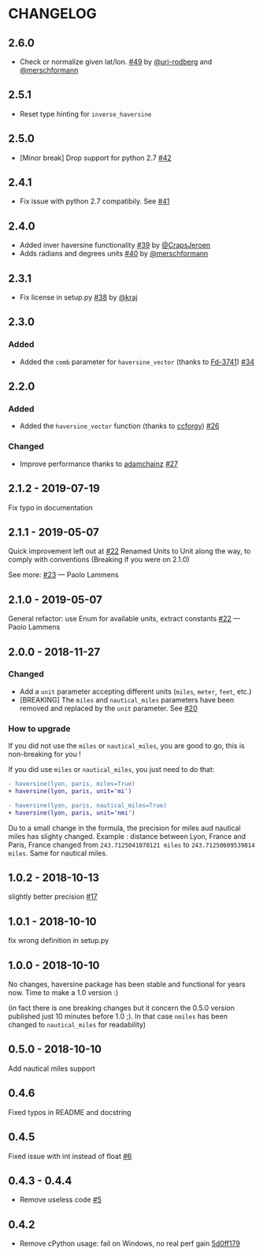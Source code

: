 # CHANGELOG

## 2.6.0

- Check or normalize given lat/lon. [#49](https://github.com/mapado/haversine/issues/49) by [@uri-rodberg](https://github.com/uri-rodberg) and [@merschformann](https://github.com/merschformann)

## 2.5.1

- Reset type hinting for `inverse_haversine`

## 2.5.0

- [Minor break] Drop support for python 2.7 [#42](https://github.com/mapado/haversine/pull/42)

## 2.4.1

- Fix issue with python 2.7 compatibily. See [#41](https://github.com/mapado/haversine/issues/41)
## 2.4.0

- Added inver haversine functionality [#39](https://github.com/mapado/haversine/pull/39) by [@CrapsJeroen](https://github.com/CrapsJeroen)
- Adds radians and degrees units [#40](https://github.com/mapado/haversine/pull/40) by [@merschformann](https://github.com/merschformann)


## 2.3.1

- Fix license in setup.py [#38](https://github.com/mapado/haversine/pull/38) by [@kraj](https://github.com/kraj)

## 2.3.0

### Added

- Added the `comb` parameter for `haversine_vector` (thanks to [Fd-3741](https://github.com/Fd-3741)) [#34](https://github.com/mapado/haversine/pull/34)

## 2.2.0

### Added

- Added the `haversine_vector` function (thanks to [ccforgy](https://github.com/ccforgy)) [#26](https://github.com/mapado/haversine/pull/26)

### Changed

- Improve performance thanks to [adamchainz](https://github.com/adamchainz) [#27](https://github.com/mapado/haversine/pull/27)

## 2.1.2 - 2019-07-19

Fix typo in documentation

## 2.1.1 - 2019-05-07

Quick improvement left out at [#22](https://github.com/mapado/haversine/pull/22)
Renamed Units to Unit along the way, to comply with conventions (Breaking if you were on 2.1.0)

See more: [#23](https://github.com/mapado/haversine/pull/23) — Paolo Lammens

## 2.1.0 - 2019-05-07

General refactor: use Enum for available units, extract constants [#22](https://github.com/mapado/haversine/pull/22) — Paolo Lammens

## 2.0.0 - 2018-11-27

### Changed

- Add a `unit` parameter accepting different units (`miles`, `meter`, `feet`, etc.)
- [BREAKING] The `miles` and `nautical_miles` parameters have been removed and replaced by the `unit` parameter. See [#20](https://github.com/mapado/haversine/pull/20)

### How to upgrade

If you did not use the `miles` or `nautical_miles`, you are good to go, this is non-breaking for you !

If you did use `miles` or `nautical_miles`, you just need to do that:

```diff
- haversine(lyon, paris, miles=True)
+ haversine(lyon, paris, unit='mi')
```

```diff
- haversine(lyon, paris, nautical_miles=True)
+ haversine(lyon, paris, unit='nmi')
```

Du to a small change in the formula, the precision for miles aud nautical miles has slighty changed.
Example : distance between Lyon, France and Paris, France changed from `243.7125041070121 miles` to `243.71250609539814 miles`. Same for nautical miles.

## 1.0.2 - 2018-10-13

slightly better precision [#17](https://github.com/mapado/haversine/pull/17)

## 1.0.1 - 2018-10-10

fix wrong definition in setup.py

## 1.0.0 - 2018-10-10

No changes, haversine package has been stable and functional for years now. Time to make a 1.0 version :)

(in fact there is one breaking changes but it concern the 0.5.0 version published just 10 minutes before 1.0 ;). In that case `nmiles` has been changed to `nautical_miles` for readability)

## 0.5.0 - 2018-10-10

Add nautical miles support

## 0.4.6

Fixed typos in README and docstring

## 0.4.5

Fixed issue with int instead of float [#6](https://github.com/mapado/haversine/pull/6/files)

## 0.4.3 - 0.4.4

- Remove useless code [#5](https://github.com/mapado/haversine/pull/5)

## 0.4.2

- Remove cPython usage: fail on Windows, no real perf gain [5d0ff179](https://github.com/mapado/haversine/commit/5d0ff179741b8417965d94dcb21f39ddbce674f8)
